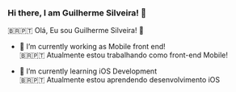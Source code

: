 ### Hi there, I am Guilherme Silveira! 👋
 🇧🇷🇵🇹 Olá, Eu sou Guilherme Silveira! 👋

- 🔭 I’m currently working as Mobile front end!<br>
    🇧🇷🇵🇹  Atualmente estou trabalhando como front-end Mobile!
  
- 🌱 I’m currently learning iOS Development<br>
    🇧🇷🇵🇹  Atualmente estou aprendendo desenvolvimento iOS


